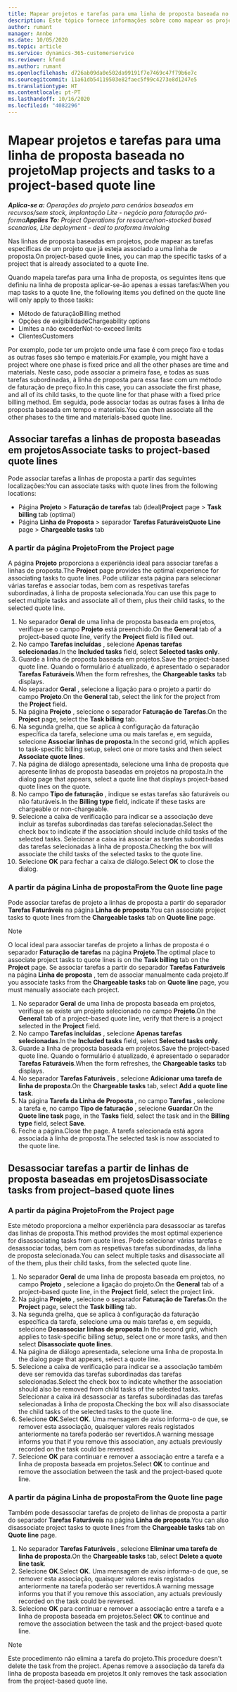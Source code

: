 ```yaml
---
title: Mapear projetos e tarefas para uma linha de proposta baseada no projeto
description: Este tópico fornece informações sobre como mapear os projetos e as tarefas para uma linha de tarefa baseada em projetos.
author: rumant
manager: Annbe
ms.date: 10/05/2020
ms.topic: article
ms.service: dynamics-365-customerservice
ms.reviewer: kfend
ms.author: rumant
ms.openlocfilehash: d726ab09da0e502da99191f7e7469c47f79b6e7c
ms.sourcegitcommit: 11a61db54119503e82faec5f99c4273e8d1247e5
ms.translationtype: HT
ms.contentlocale: pt-PT
ms.lasthandoff: 10/16/2020
ms.locfileid: "4082296"
---
```

# <a name="map-projects-and-tasks-to-a-project-based-quote-line"></a><span data-ttu-id="68f36-103">Mapear projetos e tarefas para uma linha de proposta baseada no projeto</span><span class="sxs-lookup"><span data-stu-id="68f36-103">Map projects and tasks to a project-based quote line</span></span>

<span data-ttu-id="68f36-104">_**Aplica-se a:** Operações do projeto para cenários baseados em recursos/sem stock, implantação Lite - negócio para faturação pró-forma_</span><span class="sxs-lookup"><span data-stu-id="68f36-104">_**Applies To:** Project Operations for resource/non-stocked based scenarios, Lite deployment - deal to proforma invoicing_</span></span>

<span data-ttu-id="68f36-105">Nas linhas de proposta baseadas em projetos, pode mapear as tarefas específicas de um projeto que já esteja associado a uma linha de proposta.</span><span class="sxs-lookup"><span data-stu-id="68f36-105">On project-based quote lines, you can map the specific tasks of a project that is already associated to a quote line.</span></span>

<span data-ttu-id="68f36-106">Quando mapeia tarefas para uma linha de proposta, os seguintes itens que definiu na linha de proposta aplicar-se-ão apenas a essas tarefas:</span><span class="sxs-lookup"><span data-stu-id="68f36-106">When you map tasks to a quote line, the following items you defined on the quote line will only apply to those tasks:</span></span>

- <span data-ttu-id="68f36-107">Método de faturação</span><span class="sxs-lookup"><span data-stu-id="68f36-107">Billing method</span></span>
- <span data-ttu-id="68f36-108">Opções de exigibilidade</span><span class="sxs-lookup"><span data-stu-id="68f36-108">Chargeability options</span></span>
- <span data-ttu-id="68f36-109">Limites a não exceder</span><span class="sxs-lookup"><span data-stu-id="68f36-109">Not-to-exceed limits</span></span>
- <span data-ttu-id="68f36-110">Clientes</span><span class="sxs-lookup"><span data-stu-id="68f36-110">Customers</span></span>

<span data-ttu-id="68f36-111">Por exemplo, pode ter um projeto onde uma fase é com preço fixo e todas as outras fases são tempo e materiais.</span><span class="sxs-lookup"><span data-stu-id="68f36-111">For example, you might have a project where one phase is fixed price and all the other phases are time and materials.</span></span> <span data-ttu-id="68f36-112">Neste caso, pode associar a primeira fase, e todas as suas tarefas subordinadas, à linha de proposta para essa fase com um método de faturação de preço fixo.</span><span class="sxs-lookup"><span data-stu-id="68f36-112">In this case, you can associate the first phase, and all of its child tasks, to the quote line for that phase with a fixed price billing method.</span></span> <span data-ttu-id="68f36-113">Em seguida, pode associar todas as outras fases à linha de proposta baseada em tempo e materiais.</span><span class="sxs-lookup"><span data-stu-id="68f36-113">You can then associate all the other phases to the time and materials-based quote line.</span></span>

## <a name="associate-tasks-to-project-based-quote-lines"></a><span data-ttu-id="68f36-114">Associar tarefas a linhas de proposta baseadas em projetos</span><span class="sxs-lookup"><span data-stu-id="68f36-114">Associate tasks to project-based quote lines</span></span>

<span data-ttu-id="68f36-115">Pode associar tarefas a linhas de proposta a partir das seguintes localizações:</span><span class="sxs-lookup"><span data-stu-id="68f36-115">You can associate tasks with quote lines from the following locations:</span></span>

- <span data-ttu-id="68f36-116">Página **Projeto** > **Faturação de tarefas** tab (ideal)</span><span class="sxs-lookup"><span data-stu-id="68f36-116">**Project** page > **Task billing** tab (optimal)</span></span>
- <span data-ttu-id="68f36-117">Página **Linha de Proposta** > separador **Tarefas Faturáveis**</span><span class="sxs-lookup"><span data-stu-id="68f36-117">**Quote Line** page > **Chargeable tasks** tab</span></span> 

### <a name="from-the-project-page"></a><span data-ttu-id="68f36-118">A partir da página Projeto</span><span class="sxs-lookup"><span data-stu-id="68f36-118">From the Project page</span></span>

<span data-ttu-id="68f36-119">A página **Projeto** proporciona a experiência ideal para associar tarefas a linhas de proposta.</span><span class="sxs-lookup"><span data-stu-id="68f36-119">The **Project** page provides the optimal experience for associating tasks to quote lines.</span></span> <span data-ttu-id="68f36-120">Pode utilizar esta página para selecionar várias tarefas e associar todas, bem com as respetivas tarefas subordinadas, à linha de proposta selecionada.</span><span class="sxs-lookup"><span data-stu-id="68f36-120">You can use this page to select multiple tasks and associate all of them, plus their child tasks, to the selected quote line.</span></span>

1. <span data-ttu-id="68f36-121">No separador **Geral** de uma linha de proposta baseada em projetos, verifique se o campo **Projeto** está preenchido.</span><span class="sxs-lookup"><span data-stu-id="68f36-121">On the **General** tab of a project–based quote line, verify the **Project** field is filled out.</span></span>
2. <span data-ttu-id="68f36-122">No campo **Tarefas incluídas** , selecione **Apenas tarefas selecionadas**.</span><span class="sxs-lookup"><span data-stu-id="68f36-122">In the **Included tasks** field, select **Selected tasks only**.</span></span>
3. <span data-ttu-id="68f36-123">Guarde a linha de proposta baseada em projetos.</span><span class="sxs-lookup"><span data-stu-id="68f36-123">Save the project-based quote line.</span></span> <span data-ttu-id="68f36-124">Quando o formulário é atualizado, é apresentado o separador **Tarefas Faturáveis**.</span><span class="sxs-lookup"><span data-stu-id="68f36-124">When the form refreshes, the **Chargeable tasks** tab displays.</span></span>
4. <span data-ttu-id="68f36-125">No separador **Geral** , selecione a ligação para o projeto a partir do campo **Projeto**.</span><span class="sxs-lookup"><span data-stu-id="68f36-125">On the **General** tab, select the link for the project from the **Project** field.</span></span>
5. <span data-ttu-id="68f36-126">Na página **Projeto** , selecione o separador **Faturação de Tarefas**.</span><span class="sxs-lookup"><span data-stu-id="68f36-126">On the **Project** page, select the **Task billing** tab.</span></span>
6. <span data-ttu-id="68f36-127">Na segunda grelha, que se aplica à configuração da faturação específica da tarefa, selecione uma ou mais tarefas e, em seguida, selecione **Associar linhas de proposta**.</span><span class="sxs-lookup"><span data-stu-id="68f36-127">In the second grid, which applies to task-specific billing setup, select one or more tasks and then select **Associate quote lines**.</span></span>
7. <span data-ttu-id="68f36-128">Na página de diálogo apresentada, selecione uma linha de proposta que apresente linhas de proposta baseadas em projetos na proposta.</span><span class="sxs-lookup"><span data-stu-id="68f36-128">In the dialog page that appears, select a quote line that displays project-based quote lines on the quote.</span></span>
8. <span data-ttu-id="68f36-129">No campo **Tipo de faturação** , indique se estas tarefas são faturáveis ou não faturáveis.</span><span class="sxs-lookup"><span data-stu-id="68f36-129">In the **Billing type** field, indicate if these tasks are chargeable or non-chargeable.</span></span>
9. <span data-ttu-id="68f36-130">Selecione a caixa de verificação para indicar se a associação deve incluir as tarefas subordinadas das tarefas selecionadas.</span><span class="sxs-lookup"><span data-stu-id="68f36-130">Select the check box to indicate if the association should include child tasks of the selected tasks.</span></span> <span data-ttu-id="68f36-131">Selecionar a caixa irá associar as tarefas subordinadas das tarefas selecionadas à linha de proposta.</span><span class="sxs-lookup"><span data-stu-id="68f36-131">Checking the box will associate the child tasks of the selected tasks to the quote line.</span></span>
10. <span data-ttu-id="68f36-132">Selecione **OK** para fechar a caixa de diálogo.</span><span class="sxs-lookup"><span data-stu-id="68f36-132">Select **OK** to close the dialog.</span></span>

### <a name="from-the-quote-line-page"></a><span data-ttu-id="68f36-133">A partir da página Linha de proposta</span><span class="sxs-lookup"><span data-stu-id="68f36-133">From the Quote line page</span></span>

<span data-ttu-id="68f36-134">Pode associar tarefas de projeto a linhas de proposta a partir do separador **Tarefas Faturáveis** na página **Linha de proposta**.</span><span class="sxs-lookup"><span data-stu-id="68f36-134">You can associate project tasks to quote lines from the **Chargeable tasks** tab on **Quote line** page.</span></span>

>[!NOTE]
><span data-ttu-id="68f36-135">O local ideal para associar tarefas de projeto a linhas de proposta é o separador **Faturação de tarefas** na página **Projeto**.</span><span class="sxs-lookup"><span data-stu-id="68f36-135">The optimal place to associate project tasks to quote lines is on the **Task billing** tab on the **Project** page.</span></span> <span data-ttu-id="68f36-136">Se associar tarefas a partir do separador **Tarefas Faturáveis** na página **Linha de proposta** , tem de associar manualmente cada projeto.</span><span class="sxs-lookup"><span data-stu-id="68f36-136">If you associate tasks from the **Chargeable tasks** tab on **Quote line** page, you must manually associate each project.</span></span>

1. <span data-ttu-id="68f36-137">No separador **Geral** de uma linha de proposta baseada em projetos, verifique se existe um projeto selecionado no campo **Projeto**.</span><span class="sxs-lookup"><span data-stu-id="68f36-137">On the **General** tab of a project–based quote line, verify that there is a project selected in the **Project** field.</span></span>
2. <span data-ttu-id="68f36-138">No campo **Tarefas incluídas** , selecione **Apenas tarefas selecionadas**.</span><span class="sxs-lookup"><span data-stu-id="68f36-138">In the **Included tasks** field, select **Selected tasks only**.</span></span>
3. <span data-ttu-id="68f36-139">Guarde a linha de proposta baseada em projetos.</span><span class="sxs-lookup"><span data-stu-id="68f36-139">Save the project-based quote line.</span></span> <span data-ttu-id="68f36-140">Quando o formulário é atualizado, é apresentado o separador **Tarefas Faturáveis**.</span><span class="sxs-lookup"><span data-stu-id="68f36-140">When the form refreshes, the **Chargeable tasks** tab displays.</span></span>
4. <span data-ttu-id="68f36-141">No separador **Tarefas Faturáveis** , selecione **Adicionar uma tarefa de linha de proposta**.</span><span class="sxs-lookup"><span data-stu-id="68f36-141">On the **Chargeable tasks** tab, select **Add a quote line task**.</span></span>
5. <span data-ttu-id="68f36-142">Na página **Tarefa da Linha de Proposta** , no campo **Tarefas** , selecione a tarefa e, no campo **Tipo de faturação** , selecione **Guardar**.</span><span class="sxs-lookup"><span data-stu-id="68f36-142">On the **Quote line task** page, in the **Tasks** field, select the task and in the **Billing type** field, select **Save**.</span></span> 
6. <span data-ttu-id="68f36-143">Feche a página.</span><span class="sxs-lookup"><span data-stu-id="68f36-143">Close the page.</span></span> <span data-ttu-id="68f36-144">A tarefa selecionada está agora associada à linha de proposta.</span><span class="sxs-lookup"><span data-stu-id="68f36-144">The selected task is now associated to the quote line.</span></span>

## <a name="disassociate-tasks-from-projectbased-quote-lines"></a><span data-ttu-id="68f36-145">Desassociar tarefas a partir de linhas de proposta baseadas em projetos</span><span class="sxs-lookup"><span data-stu-id="68f36-145">Disassociate tasks from project–based quote lines</span></span>

### <a name="from-the-project-page"></a><span data-ttu-id="68f36-146">A partir da página Projeto</span><span class="sxs-lookup"><span data-stu-id="68f36-146">From the Project page</span></span>

<span data-ttu-id="68f36-147">Este método proporciona a melhor experiência para desassociar as tarefas das linhas de proposta.</span><span class="sxs-lookup"><span data-stu-id="68f36-147">This method provides the most optimal experience for disassociating tasks from quote lines.</span></span> <span data-ttu-id="68f36-148">Pode selecionar várias tarefas e desassociar todas, bem com as respetivas tarefas subordinadas, da linha de proposta selecionada.</span><span class="sxs-lookup"><span data-stu-id="68f36-148">You can select multiple tasks and disassociate all of the them, plus their child tasks, from the selected quote line.</span></span>

1. <span data-ttu-id="68f36-149">No separador **Geral** de uma linha de proposta baseada em projetos, no campo **Projeto** , selecione a ligação do projeto.</span><span class="sxs-lookup"><span data-stu-id="68f36-149">On the **General** tab of a project–based quote line, in the **Project** field, select the project link.</span></span>
2. <span data-ttu-id="68f36-150">Na página **Projeto** , selecione o separador **Faturação de Tarefas**.</span><span class="sxs-lookup"><span data-stu-id="68f36-150">On the **Project** page, select the **Task billing** tab.</span></span>
3. <span data-ttu-id="68f36-151">Na segunda grelha, que se aplica à configuração da faturação específica da tarefa, selecione uma ou mais tarefas e, em seguida, selecione **Desassociar linhas de proposta**.</span><span class="sxs-lookup"><span data-stu-id="68f36-151">In the second grid, which applies to task-specific billing setup, select one or more tasks, and then select **Disassociate quote lines**.</span></span>
4. <span data-ttu-id="68f36-152">Na página de diálogo apresentada, selecione uma linha de proposta.</span><span class="sxs-lookup"><span data-stu-id="68f36-152">In the dialog page that appears, select a quote line.</span></span>
5. <span data-ttu-id="68f36-153">Selecione a caixa de verificação para indicar se a associação também deve ser removida das tarefas subordinadas das tarefas selecionadas.</span><span class="sxs-lookup"><span data-stu-id="68f36-153">Select the check box to indicate whether the association should also be removed from child tasks of the selected tasks.</span></span> <span data-ttu-id="68f36-154">Selecionar a caixa irá desassociar as tarefas subordinadas das tarefas selecionadas à linha de proposta.</span><span class="sxs-lookup"><span data-stu-id="68f36-154">Checking the box will also disassociate the child tasks of the selected tasks to the quote line.</span></span>
6. <span data-ttu-id="68f36-155">Selecione **OK**.</span><span class="sxs-lookup"><span data-stu-id="68f36-155">Select **OK**.</span></span> <span data-ttu-id="68f36-156">Uma mensagem de aviso informa-o de que, se remover esta associação, quaisquer valores reais registados anteriormente na tarefa poderão ser revertidos.</span><span class="sxs-lookup"><span data-stu-id="68f36-156">A warning message informs you that if you remove this association, any actuals previously recorded on the task could be reversed.</span></span> 
7. <span data-ttu-id="68f36-157">Selecione **OK** para continuar e remover a associação entre a tarefa e a linha de proposta baseada em projetos.</span><span class="sxs-lookup"><span data-stu-id="68f36-157">Select **OK** to continue and remove the association between the task and the project-based quote line.</span></span>

### <a name="from-the-quote-line-page"></a><span data-ttu-id="68f36-158">A partir da página Linha de proposta</span><span class="sxs-lookup"><span data-stu-id="68f36-158">From the Quote line page</span></span>

<span data-ttu-id="68f36-159">Também pode desassociar tarefas de projeto de linhas de proposta a partir do separador **Tarefas Faturáveis** na página **Linha de proposta**.</span><span class="sxs-lookup"><span data-stu-id="68f36-159">You can also disassociate project tasks to quote lines from the **Chargeable tasks** tab on **Quote line** page.</span></span>

1. <span data-ttu-id="68f36-160">No separador **Tarefas Faturáveis** , selecione **Eliminar uma tarefa de linha de proposta**.</span><span class="sxs-lookup"><span data-stu-id="68f36-160">On the **Chargeable tasks** tab, select **Delete a quote line task**.</span></span>
2. <span data-ttu-id="68f36-161">Selecione **OK**.</span><span class="sxs-lookup"><span data-stu-id="68f36-161">Select **OK**.</span></span> <span data-ttu-id="68f36-162">Uma mensagem de aviso informa-o de que, se remover esta associação, quaisquer valores reais registados anteriormente na tarefa poderão ser revertidos.</span><span class="sxs-lookup"><span data-stu-id="68f36-162">A warning message informs you that if you remove this association, any actuals previously recorded on the task could be reversed.</span></span> 
3. <span data-ttu-id="68f36-163">Selecione **OK** para continuar e remover a associação entre a tarefa e a linha de proposta baseada em projetos.</span><span class="sxs-lookup"><span data-stu-id="68f36-163">Select **OK** to continue and remove the association between the task and the project-based quote line.</span></span>

>[!NOTE]
> <span data-ttu-id="68f36-164">Este procedimento não elimina a tarefa do projeto.</span><span class="sxs-lookup"><span data-stu-id="68f36-164">This procedure doesn't delete the task from the project.</span></span> <span data-ttu-id="68f36-165">Apenas remove a associação da tarefa da linha de proposta baseada em projetos.</span><span class="sxs-lookup"><span data-stu-id="68f36-165">It only removes the task association from the project-based quote line.</span></span>

